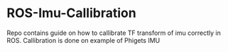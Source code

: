 # ROS-Imu-Callibration
Repo contains guide on how to callibrate TF transform of imu correctly in ROS. Callibration is done on example of Phigets IMU
